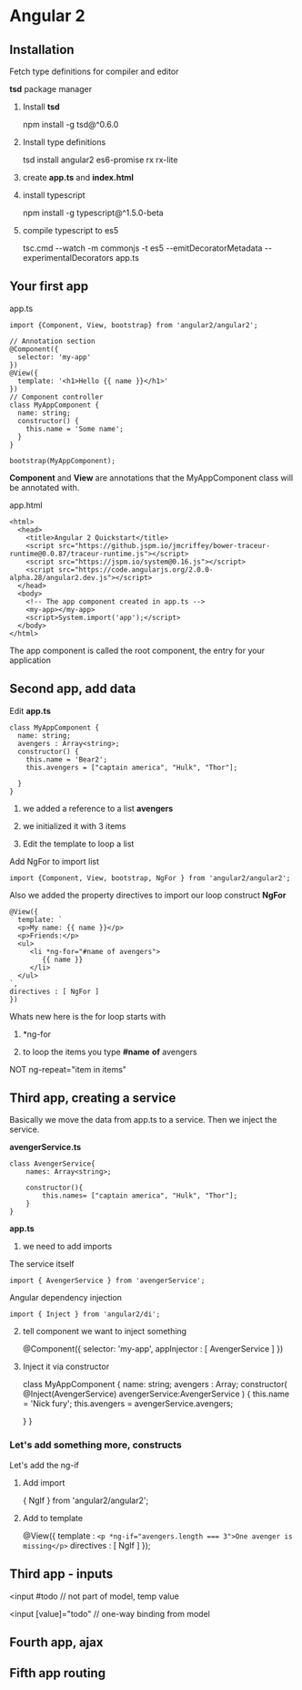 # Angular 2

## Installation

Fetch type definitions for compiler and editor

**tsd** package manager

1) Install **tsd**

	npm install -g tsd@^0.6.0

2) Install type definitions

	tsd install angular2 es6-promise rx rx-lite
3) create **app.ts** and **index.html**

4) install typescript

	npm install -g typescript@^1.5.0-beta
5) compile typescript to es5

	tsc.cmd --watch -m commonjs -t es5 --emitDecoratorMetadata --experimentalDecorators app.ts

## Your first app
app.ts

	import {Component, View, bootstrap} from 'angular2/angular2';
	
	// Annotation section
	@Component({
	  selector: 'my-app'
	})
	@View({
	  template: '<h1>Hello {{ name }}</h1>'
	})
	// Component controller
	class MyAppComponent {
	  name: string;
	  constructor() {
	    this.name = 'Some name';
	  }
	}
	
	bootstrap(MyAppComponent);

**Component** and **View** are annotations that the MyAppComponent class will be annotated with.

app.html

	<html>
	  <head>
	    <title>Angular 2 Quickstart</title>
	    <script src="https://github.jspm.io/jmcriffey/bower-traceur-runtime@0.0.87/traceur-runtime.js"></script>
	    <script src="https://jspm.io/system@0.16.js"></script>
	    <script src="https://code.angularjs.org/2.0.0-alpha.28/angular2.dev.js"></script>
	  </head>
	  <body>
	    <!-- The app component created in app.ts -->
	    <my-app></my-app>
	    <script>System.import('app');</script>
	  </body>
	</html>

The app component is called the root component, the entry for your application

## Second app, add data

Edit **app.ts**

	class MyAppComponent {
	  name: string;
	  avengers : Array<string>;
	  constructor() {
	    this.name = 'Bear2';
	    this.avengers = ["captain america", "Hulk", "Thor"];
	    
	  }
	}

1) we added a reference to a list **avengers**

2) we initialized it with 3 items

3) Edit the template to loop a list

Add NgFor to import list 

	import {Component, View, bootstrap, NgFor } from 'angular2/angular2';

Also we added the property directives to
import our loop construct **NgFor** 

	@View({
	  template: `
	  <p>My name: {{ name }}</p>
	  <p>Friends:</p>
	  <ul>
	     <li *ng-for="#name of avengers">
	        {{ name }}
	     </li>
	  </ul>
	`,
	directives : [ NgFor ]
	})

Whats new here is the for loop starts with
 
1) *ng-for

2) to loop the items you type
**#name** **of** avengers

NOT ng-repeat="item in items"

## Third app, creating a service 
Basically we move the data from app.ts to a service. Then we inject the service.

**avengerService.ts**
 
	class AvengerService{
		names: Array<string>;
		
		constructor(){
			this.names= ["captain america", "Hulk", "Thor"];
		}
	}

**app.ts**

1) we need to add imports

The service itself
	
	import { AvengerService } from 'avengerService';

Angular dependency injection
	
	import { Inject } from 'angular2/di';

2) tell component we want to inject something

	@Component({
	  selector: 'my-app',
	  appInjector : [ AvengerService ]
	})	
3) Inject it via constructor

	class MyAppComponent {
	  name: string;
	  avengers : Array<string>;
	  constructor(
	    @Inject(AvengerService) avengerService:AvengerService ) {
	    this.name = 'Nick fury';
	    this.avengers = avengerService.avengers;
	    
	  }
	}

### Let's add something more, constructs
Let's add the ng-if

1) Add import

	{ NgIf } from 'angular2/angular2';
2) Add to template

	@View({
		template : 
			`<p *ng-if="avengers.length === 3">One avenger is missing</p>`
		directives : [ NgIf ] 
	});	

## Third app - inputs

<input #todo // not part of model, temp value

<input [value]="todo"  // one-way binding from model


## Fourth app, ajax
## Fifth app routing